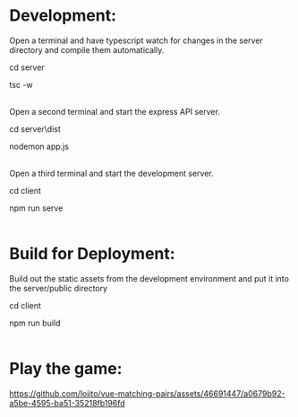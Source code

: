 # Development:

Open a terminal and have typescript watch for changes in the server directory and compile them automatically.

cd server

tsc -w
<br />
<br />

Open a second terminal and start the express API server.

cd server\dist

nodemon app.js
<br />
<br />

Open a third terminal and start the development server.

cd client

npm run serve
<br />
<br />

# Build for Deployment:

Build out the static assets from the development environment and put it into the server/public directory

cd client

npm run build
<br />
<br />

# Play the game:


https://github.com/lojito/vue-matching-pairs/assets/46691447/a0679b92-a5be-4595-ba51-35218fb196fd

